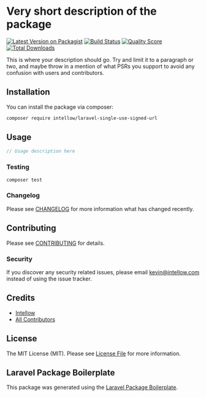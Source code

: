 # Very short description of the package

[![Latest Version on Packagist](https://img.shields.io/packagist/v/intellow/laravel-single-use-signed-url.svg?style=flat-square)](https://packagist.org/packages/intellow/laravel-single-use-signed-url)
[![Build Status](https://img.shields.io/travis/intellow/laravel-single-use-signed-url/master.svg?style=flat-square)](https://travis-ci.org/intellow/laravel-single-use-signed-url)
[![Quality Score](https://img.shields.io/scrutinizer/g/intellow/laravel-single-use-signed-url.svg?style=flat-square)](https://scrutinizer-ci.com/g/intellow/laravel-single-use-signed-url)
[![Total Downloads](https://img.shields.io/packagist/dt/intellow/laravel-single-use-signed-url.svg?style=flat-square)](https://packagist.org/packages/intellow/laravel-single-use-signed-url)

This is where your description should go. Try and limit it to a paragraph or two, and maybe throw in a mention of what PSRs you support to avoid any confusion with users and contributors.

## Installation

You can install the package via composer:

```bash
composer require intellow/laravel-single-use-signed-url
```

## Usage

``` php
// Usage description here
```

### Testing

``` bash
composer test
```

### Changelog

Please see [CHANGELOG](CHANGELOG.md) for more information what has changed recently.

## Contributing

Please see [CONTRIBUTING](CONTRIBUTING.md) for details.

### Security

If you discover any security related issues, please email kevin@intellow.com instead of using the issue tracker.

## Credits

- [Intellow](https://github.com/intellow)
- [All Contributors](../../contributors)

## License

The MIT License (MIT). Please see [License File](LICENSE.md) for more information.

## Laravel Package Boilerplate

This package was generated using the [Laravel Package Boilerplate](https://laravelpackageboilerplate.com).